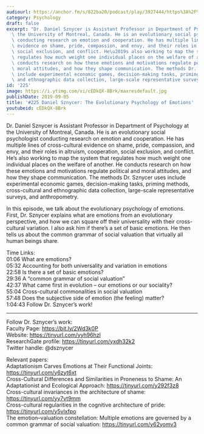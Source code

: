 ```yaml
---
audiourl: https://anchor.fm/s/822ba20/podcast/play/3927444/https%3A%2F%2Fd3ctxlq1ktw2nl.cloudfront.net%2Fproduction%2F2019-6-20%2F19165956-44100-2-6ad3784729688.m4a
category: Psychology
draft: false
excerpt: "Dr. Daniel Sznycer is Assistant Professor in Department of Psychology at\
  \ the University of Montreal, Canada. He is an evolutionary social psychologist\
  \ conducting research on emotion and cooperation. He has multiple lines of cross-cultural\
  \ evidence on shame, pride, compassion, and envy, and their roles in altruism, cooperation,\
  \ social exclusion, and conflict. He\u2019s also working to map the system that\
  \ regulates how much weight one individual places on the welfare of another. He\
  \ conducts research on how these emotions and motivations regulate political and\
  \ moral attitudes, and how they shape communication. The methods Dr. Sznycer uses\
  \ include experimental economic games, decision-making tasks, priming methods, cross-cultural\
  \ and ethnographic data collection, large-scale representative surveys, and anthropometry."
id: '225'
image: https://i.ytimg.com/vi/cEDkQX-8Brk/maxresdefault.jpg
publishDate: 2019-09-05
title: '#225 Daniel Sznycer: The Evolutionary Psychology of Emotions'
youtubeid: cEDkQX-8Brk
---
```

<div class="timelinks">

Dr. Daniel Sznycer is Assistant Professor in Department of Psychology at the University of Montreal, Canada. He is an evolutionary social psychologist conducting research on emotion and cooperation. He has multiple lines of cross-cultural evidence on shame, pride, compassion, and envy, and their roles in altruism, cooperation, social exclusion, and conflict. He’s also working to map the system that regulates how much weight one individual places on the welfare of another. He conducts research on how these emotions and motivations regulate political and moral attitudes, and how they shape communication. The methods Dr. Sznycer uses include experimental economic games, decision-making tasks, priming methods, cross-cultural and ethnographic data collection, large-scale representative surveys, and anthropometry.

In this episode, we talk about the evolutionary psychology of emotions. First, Dr. Sznycer explains what are emotions from an evolutionary perspective, and how we can square off their universality with their cross-cultural variation. I also ask him if there’s a set of basic emotions. He then tells us about the common grammar of social valuation that virtually all human beings share.  

Time Links:  
<time>01:06</time> What are emotions?  
<time>05:32</time> Accounting for both universality and variation in emotions  
<time>22:58</time> Is there a set of basic emotions?                               
<time>29:36</time> A “common grammar of social valuation”  
<time>42:37</time> What came first in evolution – our emotions or our sociality?  
<time>55:04</time> Cross-cultural commonalities in social valuation  
<time>57:48</time> Does the subjective side of emotion (the feeling) matter?  
<time>1:04:43</time> Follow Dr. Sznycer’s work!

---

Follow Dr. Sznycer’s work:  
Faculty Page: https://bit.ly/2Wd3k0P  
Website: https://tinyurl.com/yyh96hzl  
ResearchGate profile: https://tinyurl.com/yxdh32k2  
Twitter handle: @dsznycer

Relevant papers:  
Adaptationism Carves Emotions at Their Functional Joints: https://tinyurl.com/y6zyt6xt  
Cross-Cultural Differences and Similarities in Proneness to Shame: An Adaptationist and Ecological Approach: https://tinyurl.com/y292f3z8  
Cross-cultural invariances in the architecture of shame: https://tinyurl.com/yy7vt9mm  
Cross-cultural regularities in the cognitive architecture of pride: https://tinyurl.com/y5vlxfpo  
The emotion–valuation constellation: Multiple emotions are governed by a common grammar of social valuation: https://tinyurl.com/y62yomv3
</div>

